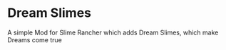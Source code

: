 Dream Slimes
============
A simple Mod for Slime Rancher which adds Dream Slimes, which make Dreams come true